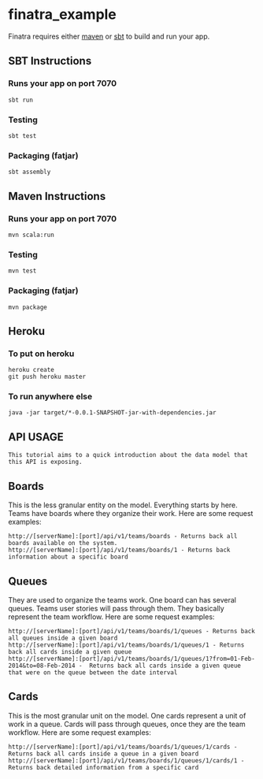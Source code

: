 # finatra_example

Finatra requires either [maven](http://maven.apache.org/) or [sbt](http://www.scala-sbt.org/release/docs/Getting-Started/Setup.html) to build and run your app.

## SBT Instructions

### Runs your app on port 7070

    sbt run

### Testing

    sbt test

### Packaging (fatjar)

    sbt assembly


## Maven Instructions

### Runs your app on port 7070

    mvn scala:run

### Testing

    mvn test

### Packaging (fatjar)

    mvn package


## Heroku

### To put on heroku

    heroku create
    git push heroku master

### To run anywhere else

    java -jar target/*-0.0.1-SNAPSHOT-jar-with-dependencies.jar

	
## API USAGE 

	This tutorial aims to a quick introduction about the data model that this API is exposing.
	
## Boards

This is the less granular entity on the model. Everything starts by here. Teams have boards where they organize their work. Here are some request examples:

	http://[serverName]:[port]/api/v1/teams/boards - Returns back all boards available on the system.
	http://[serverName]:[port]/api/v1/teams/boards/1 - Returns back information about a specific board
	
	
## Queues

They are used to organize the teams work. One board can has several queues. Teams user stories will pass through them. They basically represent the team workflow. Here are some request examples:

	http://[serverName]:[port]/api/v1/teams/boards/1/queues - Returns back all queues inside a given board
	http://[serverName]:[port]/api/v1/teams/boards/1/queues/1 - Returns back all cards inside a given queue
	http://[serverName]:[port]/api/v1/teams/boards/1/queues/1?from=01-Feb-2014&to=08-Feb-2014 -  Returns back all cards inside a given queue that were on the queue between the date interval
	
## Cards

This is the most granular unit on the model. One cards represent a unit of work in a queue. Cards will pass through queues, once they are the team workflow. Here are some request examples:

	http://[serverName]:[port]/api/v1/teams/boards/1/queues/1/cards - Returns back all cards inside a queue in a given board
	http://[serverName]:[port]/api/v1/teams/boards/1/queues/1/cards/1 - Returns back detailed information from a specific card
	
